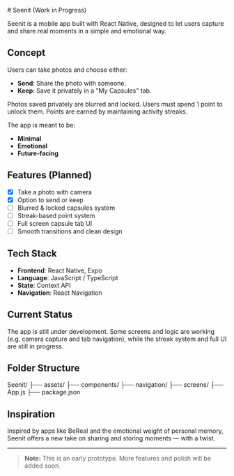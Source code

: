 \# Seenit (Work in Progress)

Seenit is a mobile app built with React Native, designed to let users capture and share real moments in a simple and emotional way.

##  Concept

Users can take photos and choose either:
- **Send**: Share the photo with someone.
- **Keep**: Save it privately in a "My Capsules" tab.

Photos saved privately are blurred and locked. Users must spend 1 point to unlock them. Points are earned by maintaining activity streaks.

The app is meant to be:
- **Minimal**
- **Emotional**
- **Future-facing**

##  Features (Planned)

- [x] Take a photo with camera
- [x] Option to send or keep
- [ ] Blurred & locked capsules system
- [ ] Streak-based point system
- [ ] Full screen capsule tab UI
- [ ] Smooth transitions and clean design

##  Tech Stack

- **Frontend**: React Native, Expo
- **Language**: JavaScript / TypeScript
- **State**: Context API
- **Navigation**: React Navigation

##  Current Status

The app is still under development. Some screens and logic are working (e.g. camera capture and tab navigation), while the streak system and full UI are still in progress.

##  Folder Structure

Seenit/
├── assets/
├── components/
├── navigation/
├── screens/
├── App.js
├── package.json


## Inspiration

Inspired by apps like BeReal and the emotional weight of personal memory, Seenit offers a new take on sharing and storing moments — with a twist.

---

> **Note:** This is an early prototype. More features and polish will be added soon.











